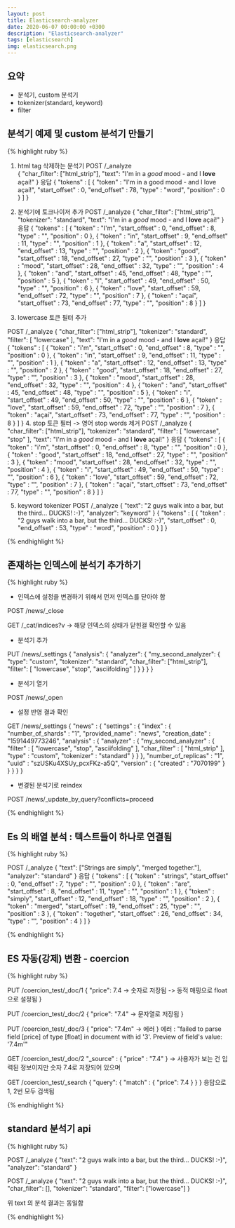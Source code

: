 ```yaml
---
layout: post
title: Elasticsearch-analyzer
date: 2020-06-07 00:00:00 +0300
description: "Elasticsearch-analyzer"
tags: [elasticsearch]
img: elasticsearch.png
---
```


## 요약
* 분석기, custom 분석기
* tokenizer(standard, keyword)
* filter



## 분석기 예제 및 custom 분석기 만들기

{% highlight ruby %}

1. html tag 삭제하는 분석기
POST /_analyze          
{
  "char_filter": ["html_strip"],
  "text": "I&apos;m in a <em>good</em> mood&nbsp;-&nbsp;and I <strong>love</strong> açaí!"
}
응답
{
  "tokens" : [
    {
      "token" : "I'm in a good mood - and I love açaí!",
      "start_offset" : 0,
      "end_offset" : 78,
      "type" : "word",
      "position" : 0
    }
  ]
}

2. 분석기에 토크나이저 추가
POST /_analyze
{
  "char_filter": ["html_strip"],
  "tokenizer": "standard",
  "text": "I&apos;m in a <em>good</em> mood&nbsp;-&nbsp;and I <strong>love</strong> açaí!"
}
응답
{
  "tokens" : [
    {
      "token" : "I'm",
      "start_offset" : 0,
      "end_offset" : 8,
      "type" : "<ALPHANUM>",
      "position" : 0
    },
    {
      "token" : "in",
      "start_offset" : 9,
      "end_offset" : 11,
      "type" : "<ALPHANUM>",
      "position" : 1
    },
    {
      "token" : "a",
      "start_offset" : 12,
      "end_offset" : 13,
      "type" : "<ALPHANUM>",
      "position" : 2
    },
    {
      "token" : "good",
      "start_offset" : 18,
      "end_offset" : 27,
      "type" : "<ALPHANUM>",
      "position" : 3
    },
    {
      "token" : "mood",
      "start_offset" : 28,
      "end_offset" : 32,
      "type" : "<ALPHANUM>",
      "position" : 4
    },
    {
      "token" : "and",
      "start_offset" : 45,
      "end_offset" : 48,
      "type" : "<ALPHANUM>",
      "position" : 5
    },
    {
      "token" : "I",
      "start_offset" : 49,
      "end_offset" : 50,
      "type" : "<ALPHANUM>",
      "position" : 6
    },
    {
      "token" : "love",
      "start_offset" : 59,
      "end_offset" : 72,
      "type" : "<ALPHANUM>",
      "position" : 7
    },
    {
      "token" : "açaí",
      "start_offset" : 73,
      "end_offset" : 77,
      "type" : "<ALPHANUM>",
      "position" : 8
    }
  ]
}
3. lowercase 토큰 필터 추가

POST /_analyze
{
  "char_filter": ["html_strip"],
  "tokenizer": "standard",
  "filter": [
    "lowercase"
  ],
  "text": "I&apos;m in a <em>good</em> mood&nbsp;-&nbsp;and I <strong>love</strong> açaí!"
}
응답
{
  "tokens" : [
    {
      "token" : "i'm",
      "start_offset" : 0,
      "end_offset" : 8,
      "type" : "<ALPHANUM>",
      "position" : 0
    },
    {
      "token" : "in",
      "start_offset" : 9,
      "end_offset" : 11,
      "type" : "<ALPHANUM>",
      "position" : 1
    },
    {
      "token" : "a",
      "start_offset" : 12,
      "end_offset" : 13,
      "type" : "<ALPHANUM>",
      "position" : 2
    },
    {
      "token" : "good",
      "start_offset" : 18,
      "end_offset" : 27,
      "type" : "<ALPHANUM>",
      "position" : 3
    },
    {
      "token" : "mood",
      "start_offset" : 28,
      "end_offset" : 32,
      "type" : "<ALPHANUM>",
      "position" : 4
    },
    {
      "token" : "and",
      "start_offset" : 45,
      "end_offset" : 48,
      "type" : "<ALPHANUM>",
      "position" : 5
    },
    {
      "token" : "i",
      "start_offset" : 49,
      "end_offset" : 50,
      "type" : "<ALPHANUM>",
      "position" : 6
    },
    {
      "token" : "love",
      "start_offset" : 59,
      "end_offset" : 72,
      "type" : "<ALPHANUM>",
      "position" : 7
    },
    {
      "token" : "açaí",
      "start_offset" : 73,
      "end_offset" : 77,
      "type" : "<ALPHANUM>",
      "position" : 8
    }
  ]
}
4. stop 토큰 필터 -> 영어 stop words 제거
POST /_analyze
{
  "char_filter": ["html_strip"],
  "tokenizer": "standard",
  "filter": [
    "lowercase",
    "stop"
  ],
  "text": "I&apos;m in a <em>good</em> mood&nbsp;-&nbsp;and I <strong>love</strong> açaí!"
}
응답
{
  "tokens" : [
    {
      "token" : "i'm",
      "start_offset" : 0,
      "end_offset" : 8,
      "type" : "<ALPHANUM>",
      "position" : 0
    },
    {
      "token" : "good",
      "start_offset" : 18,
      "end_offset" : 27,
      "type" : "<ALPHANUM>",
      "position" : 3
    },
    {
      "token" : "mood",
      "start_offset" : 28,
      "end_offset" : 32,
      "type" : "<ALPHANUM>",
      "position" : 4
    },
    {
      "token" : "i",
      "start_offset" : 49,
      "end_offset" : 50,
      "type" : "<ALPHANUM>",
      "position" : 6
    },
    {
      "token" : "love",
      "start_offset" : 59,
      "end_offset" : 72,
      "type" : "<ALPHANUM>",
      "position" : 7
    },
    {
      "token" : "açaí",
      "start_offset" : 73,
      "end_offset" : 77,
      "type" : "<ALPHANUM>",
      "position" : 8
    }
  ]
}

5. keyword tokenizer
POST /_analyze
{
  "text": "2 guys walk into   a bar, but the third... DUCKS! :-)",
  "analyzer": "keyword"
}
{
  "tokens" : [
    {
      "token" : "2 guys walk into   a bar, but the third... DUCKS! :-)",
      "start_offset" : 0,
      "end_offset" : 53,
      "type" : "word",
      "position" : 0
    }
  ]
}

{% endhighlight %}


## 존재하는 인덱스에 분석기 추가하기

{% highlight ruby %}
* 인덱스에 설정을 변경하기 위해서 먼저 인덱스를 닫아야 함

POST /news/_close   

GET /_cat/indices?v  -> 해당 인덱스의 상태가 닫힌걸 확인할 수 있음

* 분석기 추가

PUT /news/_settings
{
  "analysis": {
    "analyzer": {
      "my_second_analyzer": {
        "type": "custom",
        "tokenizer": "standard",
        "char_filter": ["html_strip"],
        "filter": [
          "lowercase",
          "stop",
          "asciifolding"
        ]
      }
    }
  }
}

* 분석기 열기
  
POST /news/_open

* 설정 반영 결과 확인

GET /news/_settings
{
  "news" : {
    "settings" : {
      "index" : {
        "number_of_shards" : "1",
        "provided_name" : "news",
        "creation_date" : "1591449773246",
        "analysis" : {
          "analyzer" : {
            "my_second_analyzer" : {
              "filter" : [
                "lowercase",
                "stop",
                "asciifolding"
              ],
              "char_filter" : [
                "html_strip"
              ],
              "type" : "custom",
              "tokenizer" : "standard"
            }
          }
        },
        "number_of_replicas" : "1",
        "uuid" : "szUSKu4XSUy_pcxFKz-a5Q",
        "version" : {
          "created" : "7070199"
        }
      }
    }
  }
}

* 변경된 분석기로 reindex
  
POST /news/_update_by_query?conflicts=proceed



{% endhighlight %}

## Es 의 배열 분석 : 텍스트들이 하나로 연결됨

{% highlight ruby %}


POST /_analyze
{
  "text": ["Strings are simply", "merged together."],
  "analyzer": "standard"
}
응답
{
  "tokens" : [
    {
      "token" : "strings",
      "start_offset" : 0,
      "end_offset" : 7,
      "type" : "<ALPHANUM>",
      "position" : 0
    },
    {
      "token" : "are",
      "start_offset" : 8,
      "end_offset" : 11,
      "type" : "<ALPHANUM>",
      "position" : 1
    },
    {
      "token" : "simply",
      "start_offset" : 12,
      "end_offset" : 18,
      "type" : "<ALPHANUM>",
      "position" : 2
    },
    {
      "token" : "merged",
      "start_offset" : 19,
      "end_offset" : 25,
      "type" : "<ALPHANUM>",
      "position" : 3
    },
    {
      "token" : "together",
      "start_offset" : 26,
      "end_offset" : 34,
      "type" : "<ALPHANUM>",
      "position" : 4
    }
  ]
}

{% endhighlight %}



## ES 자동(강제) 변환 - coercion


{% highlight ruby %}


PUT /coercion_test/_doc/1
{
  "price": 7.4        -> 숫자로 저장됨 -> 동적 매핑으로 float 으로 설정됨
}


PUT /coercion_test/_doc/2
{
  "price": "7.4"   -> 문자열로 저장됨
}

PUT /coercion_test/_doc/3
{
  "price": "7.4m"   ->  에러
}
에러 : "failed to parse field [price] of type [float] in document with id '3'. Preview of field's value: '7.4m'"


GET /coercion_test/_doc/2 
  "_source" : {
    "price" : "7.4"
  }   -> 사용자가 보는 건 입력된 정보이지만 숫자 7.4로 저장되어 있으며

GET /coercion_test/_search
{
  "query": {
    "match" : {
      "price": 7.4
    }
  }
}
응답으로 1, 2번 모두 검색됨

{% endhighlight %}


## standard 분석기 api

{% highlight ruby %}

POST /_analyze
{
  "text": "2 guys walk into   a bar, but the third... DUCKS! :-)",
  "analyzer": "standard"
}

POST /_analyze
{
  "text": "2 guys walk into   a bar, but the third... DUCKS! :-)",
  "char_filter": [],
  "tokenizer": "standard",
  "filter": ["lowercase"]
}

위 text 의 분석 결과는 동일함

{% endhighlight %}
